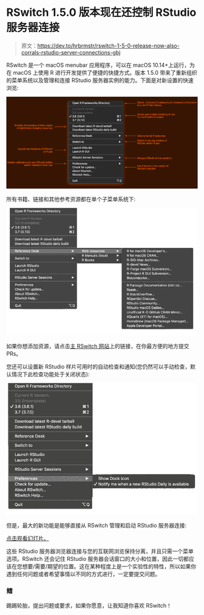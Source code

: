 # RSwitch 1.5.0 版本现在还控制 RStudio 服务器连接

> 原文：<https://dev.to/hrbrmstr/rswitch-1-5-0-release-now-also-corrals-rstudio-server-connections-gbj>

RSwitch 是一个 macOS menubar 应用程序，可以在 macOS 10.14+上运行，为在 macOS 上使用 R 进行开发提供了便捷的快捷方式。版本 1.5.0 带来了重新组织的菜单系统以及管理和连接 RStudio 服务器实例的能力。下面是对新设置的快速浏览:

[![](img/f1caee4fe20e0cdc362816828fbf7100.png)](https://i1.wp.com/rud.is/b/wp-content/uploads/2019/09/menu-info.png?ssl=1)

所有书籍、链接和其他参考资源都在单个子菜单系统下:

[![](img/822729f2a71d960a89e45165dafb5e91.png)](https://i1.wp.com/rud.is/b/wp-content/uploads/2019/09/rswitch-1.5.0-resources-reorg.png?ssl=1)

如果你想添加资源，请点击[主 RSwitch 网站](https://rud.is/rswitch/)上的链接，在你最方便的地方提交 PRs。

您还可以设置新 RStudio 样片可用时的自动检查和通知(您仍然可以手动检查，默认情况下此检查功能处于关闭状态):

[![](img/22f6bc2ceef2c56d3dd65549a63cd002.png)](https://i1.wp.com/rud.is/b/wp-content/uploads/2019/09/rswitch-1.5.0-prefs.png?ssl=1)

但是，最大的新功能是能够直接从 RSwitch 管理和启动 RStudio 服务器连接:

[点击观看幻灯片。](https://rud.is/b/2019/09/14/rswitch-1-5-0-release-now-also-corrals-rstudio-server-connections/#gallery-12497-1-slideshow)

这些 RStudio 服务器浏览器连接与您的互联网浏览保持分离，并且只需一个菜单选项。RSwitch 还会记住 RStudio 服务器会话窗口的大小和位置，因此一切都应该在您想要/需要/期望的位置。这在某种程度上是一个实验性的特性，所以如果你遇到任何问题或者希望事情以不同的方式进行，一定要提交问题。

### 鳍

踢踢轮胎，提出问题或要求，如果你愿意，让我知道你喜欢 RSwitch！
